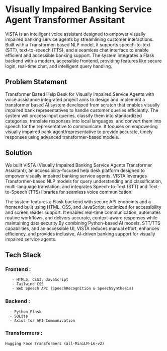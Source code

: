 # Visually Impaired Banking Service Agent Transformer Assitant
VISTA is an intelligent voice assistant designed to empower visually impaired banking service agents by streamlining customer interactions. Built with a Transformer-based NLP model, it supports speech-to-text (STT), text-to-speech (TTS), and a seamless chat interface to enable efficient and accessible banking support. The system integrates a Flask backend with a modern, accessible frontend, providing features like secure login, real-time chat, and intelligent query handling.

## Problem Statement
Transformer Based Help Desk for Visually Impaired Service Agents with voice assistance integrated project aims to design and implement a transformer based AI system developed from scratch that enables visually impaired bank representatives to handle customer queries efficiently. The system will process input queries, classify them into standardized categories, translate responses into local languages, and convert them into speech for the representative to communicate. It focuses on empowering visually impaired bank agent/representative to provide accurate, timely responses using advanced transformer-based models.

## Solution 
We built VISTA (Visually Impaired Banking Service Agents Transformer Assistant), an accessibility-focused help desk platform designed to empower visually impaired banking service agents. VISTA leverages Transformer-based NLP models for query understanding and classification, multi-language translation, and integrates Speech-to-Text (STT) and Text-to-Speech (TTS) libraries for seamless voice communication.

The system features a Flask backend with secure API endpoints and a frontend built using HTML, CSS, and JavaScript, optimized for accessibility and screen reader support. It enables real-time communication, automates routine workflows, and delivers accurate, context-aware responses while maintaining data security.By combining Python-based AI models, STT/TTS capabilities, and an accessible UI, VISTA reduces manual effort, enhances efficiency, and provides inclusive, AI-driven banking support for visually impaired service agents.

## Tech Stack
   ### Frontend :
       - HTML5, CSS3, JavaScript
       - Tailwind CSS
       - Web Speech API (SpeechRecognition & SpeechSynthesis)
  ### Backend :
      - Python Flask
      - SQLite
      - Axios for API Communication
### Transformers :
    Hugging Face Transformers (all-MiniLM-L6-v2)
    





       
